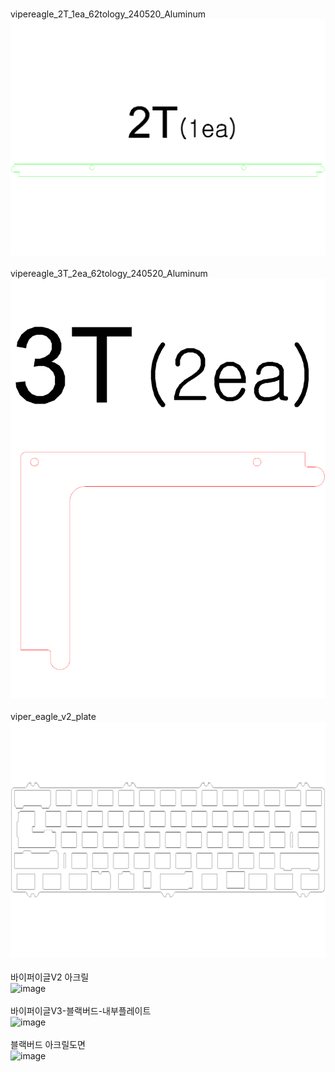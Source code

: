 <br/>vipereagle_2T_1ea_62tology_240520_Aluminum<br/>![image](vipereagle_2T_1ea_62tology_240520_Aluminum.png)<br/>
<br/>vipereagle_3T_2ea_62tology_240520_Aluminum<br/>![image](vipereagle_3T_2ea_62tology_240520_Aluminum.png)<br/>
<br/>viper_eagle_v2_plate<br/>![image](viper_eagle_v2_plate.png)<br/>
<br/>바이퍼이글V2 아크릴<br/>![image](바이퍼이글V2%20아크릴.png)<br/>
<br/>바이퍼이글V3-블랙버드-내부플레이트<br/>![image](../%5BDuck%5D%20BlackBird/바이퍼이글V3-블랙버드-내부플레이트.png)<br/>
<br/>블랙버드 아크릴도면<br/>![image](./블랙버드%20아크릴도면.png)<br/>
